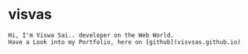 # visvas

    Hi, I'm Viswa Sai.. developer on the Web World. 
    Have a Look into my Portfolio, here on [github](visvsas.github.io)
